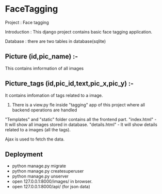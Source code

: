 # FaceTagging


Project : Face tagging

Introduction : This django project contains basic face tagging application.

Database : there are two tables in database(sqlite)
## Picture (id,pic_name) :- 
This contains imformation of all images 
## Picture_tags (id,pic_id,text,pic_x,pic_y) :- 
It contains imfomation of tags related to a image.
			
1. There is a view.py fle inside "tagging" app of this project where all backend operations are handled

"Templates" and "static" folder contains all the frontend part.
"index.html" - It will show all images stored in database.
"details.html" - It will show details related to a images (all the tags).

Ajax is used to fetch the data.

## Deployment
- python manage.py migrate
- python manage.py createsuperuser
- python manage.py unserver
- open 127.0.0.1:8000/images/ in browser.
- open 127.0.0.1:8000/api/ (for json data)

